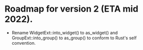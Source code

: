 # Roadmap for version 2 (ETA mid 2022). 

- Rename WidgetExt::into_widget() to as_widget() and GroupExt::into_group() to as_group() to conform to Rust's self convention.